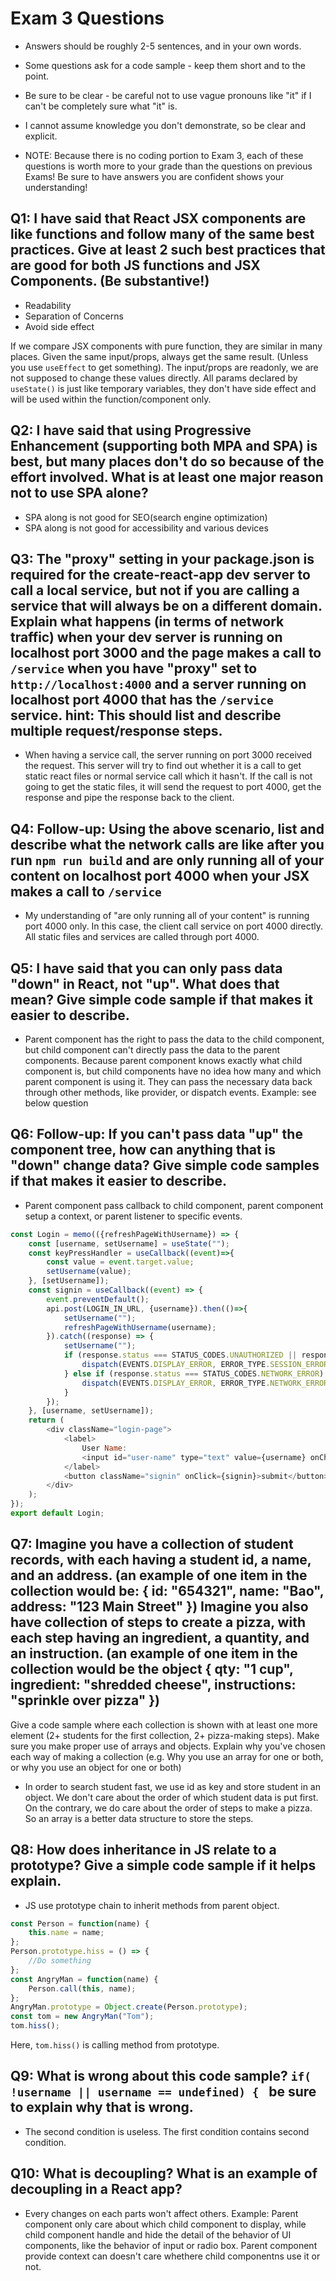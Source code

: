 # Exam 3 Questions

* Answers should be roughly 2-5 sentences, and in your own words.  
* Some questions ask for a code sample - keep them short and to the point.
* Be sure to be clear - be careful not to use vague pronouns like "it" if I can't be completely sure what "it" is.
* I cannot assume knowledge you don't demonstrate, so be clear and explicit.

* NOTE: Because there is no coding portion to Exam 3, each of these questions is worth more to your grade than the questions on previous Exams!  Be sure to have answers you are confident shows your understanding!

## Q1: I have said that React JSX components are like functions and follow many of the same best practices.  Give at least 2 such best practices that are good for both JS functions and JSX Components.  (Be substantive!)
* Readability
* Separation of Concerns
* Avoid side effect

If we compare JSX components with pure function, they are similar in many places. Given the same input/props, always get the same result. (Unless you use `useEffect` to get something). The input/props are readonly, we are not supposed to change these values directly. All params declared by `useState()` is just like temporary variables, they don't have side effect and will be used within the function/component only. 

## Q2: I have said that using Progressive Enhancement (supporting both MPA and SPA) is best, but many places don't do so because of the effort involved.  What is at least one major reason not to use SPA alone?
* SPA along is not good for SEO(search engine optimization)
* SPA along is not good for accessibility and various devices

## Q3: The "proxy" setting in your package.json is required for the create-react-app dev server to call a local service, but not if you are calling a service that will always be on a different domain.  Explain what happens (in terms of network traffic) when your dev server is running on localhost port 3000 and the page makes a call to `/service` when you have "proxy" set to `http://localhost:4000` and a server running on localhost port 4000 that has the `/service` service.  hint: This should list and describe multiple request/response steps.
* When having a service call, the server running on port 3000 received the request. This server will try to find out whether it is a call to get static react files or normal service call which it hasn't. If the call is not going to get the static files, it will send the request to port 4000, get the response and pipe the response back to the client.

## Q4: Follow-up: Using the above scenario, list and describe what the network calls are like after you run `npm run build` and are only running all of your content on localhost port 4000 when your JSX makes a call to `/service`
* My understanding of "are only running all of your content" is running port 4000 only. In this case, the client call service on port 4000 directly. All static files and services are called through port 4000.

## Q5: I have said that you can only pass data "down" in React, not "up".  What does that mean?  Give simple code sample if that makes it easier to describe.
* Parent component has the right to pass the data to the child component, but child component can't directly pass the data to the parent components. Because parent component knows exactly what child component is, but child components have no idea how many and which parent component is using it. They can pass the necessary data back through other methods, like provider, or dispatch events.
Example: see below question

## Q6: Follow-up: If you can't pass data "up" the component tree, how can anything that is "down" change data?  Give simple code samples if that makes it easier to describe.
* Parent component pass callback to child component, parent component setup a context, or parent listener to specific events.
```Javascript
const Login = memo(({refreshPageWithUsername}) => {
    const [username, setUsername] = useState("");
    const keyPressHandler = useCallback((event)=>{
        const value = event.target.value;
        setUsername(value);
    }, [setUsername]);
    const signin = useCallback((event) => {
        event.preventDefault();
        api.post(LOGIN_IN_URL, {username}).then(()=>{
            setUsername("");
            refreshPageWithUsername(username);
        }).catch((response) => {
            setUsername("");
            if (response.status === STATUS_CODES.UNAUTHORIZED || response.status === STATUS_CODES.FORBIDDEN) {
                dispatch(EVENTS.DISPLAY_ERROR, ERROR_TYPE.SESSION_ERROR);
            } else if (response.status === STATUS_CODES.NETWORK_ERROR) {
                dispatch(EVENTS.DISPLAY_ERROR, ERROR_TYPE.NETWORK_ERROR);
            }
        });
    }, [username, setUsername]);
    return (
        <div className="login-page">
            <label>
                User Name:
                <input id="user-name" type="text" value={username} onChange={keyPressHandler} minLength={1}/>
            </label>
            <button className="signin" onClick={signin}>submit</button>
        </div>
    );
});
export default Login; 
```

## Q7: Imagine you have a collection of student records, with each having a student id, a name, and an address. (an example of one item in the collection would be: { id: "654321", name: "Bao", address: "123 Main Street" })  Imagine you also have collection of steps to create a pizza, with each step having an ingredient, a quantity, and an instruction. (an example of one item in the collection would be the object { qty: "1 cup", ingredient: "shredded cheese", instructions: "sprinkle over pizza" })

Give a code sample where each collection is shown with at least one more element (2+ students for the first collection, 2+ pizza-making steps).  Make sure you make proper use of arrays and objects.  Explain why you've chosen each way of making a collection (e.g. Why you use an array for one or both, or why you use an object for one or both)

* In order to search student fast, we use id as key and store student in an object. We don't care about the order of which student data is put first.
On the contrary, we do care about the order of steps to make a pizza. So an array is a better data structure to store the steps.

## Q8: How does inheritance in JS relate to a prototype?  Give a simple code sample if it helps explain.
* JS use prototype chain to inherit methods from parent object.
```JavaScript
const Person = function(name) {
    this.name = name;
};
Person.prototype.hiss = () => {
    //Do something
};
const AngryMan = function(name) {
    Person.call(this, name);
};
AngryMan.prototype = Object.create(Person.prototype);
const tom = new AngryMan("Tom");
tom.hiss();
```
Here, `tom.hiss()` is calling method from prototype.

## Q9: What is wrong about this code sample? `if( !username || username == undefined) { ` be sure to explain why that is wrong.
* The second condition is useless. The first condition contains second condition.

## Q10: What is decoupling?  What is an example of decoupling in a React app?
* Every changes on each parts won't affect others.
Example: Parent component only care about which child component to display, while child component handle and hide the detail of the behavior of UI components, like the behavior of input or radio box. Parent component provide context can doesn't care whethere child componentns use it or not.

